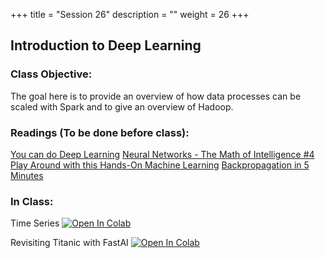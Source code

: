 +++
title = "Session 26"
description = ""
weight = 26
+++

## Introduction to Deep Learning

### Class Objective:
The goal here is to provide an overview of how data processes can be scaled with Spark and to give an overview of Hadoop.

### Readings (To be done before class):
[You can do Deep Learning](http://www.fast.ai/2018/04/10/stanford-salon/)
[Neural Networks - The Math of Intelligence #4](https://www.youtube.com/watch?v=ov_RkIJptwE)
[Play Around with this Hands-On Machine Learning](https://playground.tensorflow.org/#activation=tanh&batchSize=10&dataset=circle&regDataset=reg-plane&learningRate=0.03&regularizationRate=0&noise=0&networkShape=4,2&seed=0.44854&showTestData=false&discretize=false&percTrainData=50&x=true&y=true&xTimesY=false&xSquared=false&ySquared=false&cosX=false&sinX=false&cosY=false&sinY=false&collectStats=false&problem=classification&initZero=false&hideText=false)
[Backpropagation in 5 Minutes](https://www.youtube.com/watch?v=q555kfIFUCM)

### In Class:
Time Series
[![Open In Colab](https://colab.research.google.com/assets/colab-badge.svg)](https://colab.research.google.com/drive/1MrHgj7K4taggcKiBbaD63qvzN7NwGU-o)

Revisiting Titanic with FastAI
[![Open In Colab](https://colab.research.google.com/assets/colab-badge.svg)](https://colab.research.google.com/github/rpi-techfundamentals/fall2018-materials/blob/master/12-deep-learning3/03-titanic-pytorch.ipynb)
